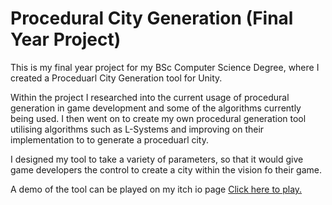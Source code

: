 # Procedural City Generation (Final Year Project)

This is my final year project for my BSc Computer Science Degree, where I created a Proceduarl City Generation tool for Unity.

Within the project I researched into the current usage of procedural generation in game development and some of the algorithms currently being used.
I then went on to create my own procedural generation tool utilising algorithms such as L-Systems and improving on their implementation to to generate a proceduarl city.

I designed my tool to take a variety of parameters, so that it would give game developers the control to create a city within the vision fo their game.

A demo of the tool can be played on my itch io page [Click here to play.](https://samcoleman.itch.io/procedural-city-generator.)
